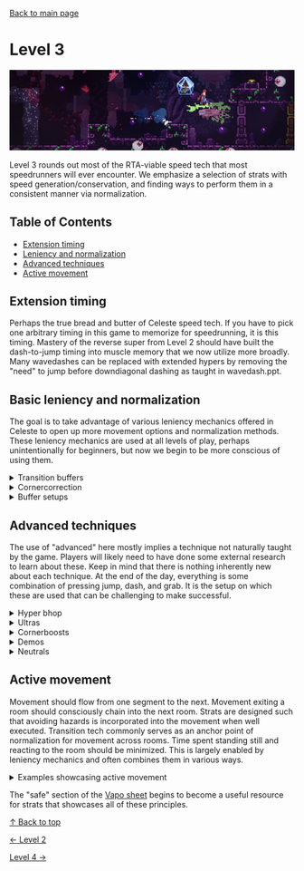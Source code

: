 [Back to main page](https://github.com/kwan22/habits/blob/main/README.md)

# Level 3

<img src = "https://github.com/kwan22/habits/blob/main/images/lv3.png" width = "960">

Level 3 rounds out most of the RTA-viable speed tech that most speedrunners will ever encounter. We emphasize a selection of strats with speed generation/conservation, and finding ways to perform them in a consistent manner via normalization.

## Table of Contents
- [Extension timing](#extension-timing)
- [Leniency and normalization](#basic-leniency-and-normalization)
- [Advanced techniques](#advanced-techniques)
- [Active movement](#active-movement)

## Extension timing  
Perhaps the true bread and butter of Celeste speed tech. If you have to pick one arbitrary timing in this game to memorize for speedrunning, it is this timing. Mastery of the reverse super from Level 2 should have built the dash-to-jump timing into muscle memory that we now utilize more broadly. Many wavedashes can be replaced with extended hypers by removing the "need" to jump before downdiagonal dashing as taught in wavedash.ppt.

## Basic leniency and normalization
The goal is to take advantage of various leniency mechanics offered in Celeste to open up more movement options and normalization methods. These leniency mechanics are used at all levels of play, perhaps unintentionally for beginners, but now we begin to be more conscious of using them.

<details>
  <summary>Transition buffers</summary>
  Dash through a transition and jump after to perform the dash tech across the screen transition. One of the best ways to normalize movement. <br>
  <img src="https://github.com/kwan22/habits/blob/main/images/lv3/4a_shrine_trans_wb.webp" width="480">
  <img src="https://github.com/kwan22/habits/blob/main/images/lv3/5a_depths_transhyper_shortjump.webp" width="480">
  <img src="https://github.com/kwan22/habits/blob/main/images/lv3/7a_2500m_3_transsuper.webp" width="480">
  <img src="https://github.com/kwan22/habits/blob/main/images/lv3/7a_2500m_demohyper1.webp" width="480">

  Pausing for cutscene skips on transition can be buffered in v1.4. When executed correctly, the pause menu should appear at the end of transition and before Madeline moves. <br>
  <img src="https://github.com/kwan22/habits/blob/main/images/lv3/2a_intervention_1_pause.webp" width="480">
  <img src="https://github.com/kwan22/habits/blob/main/images/lv3/3a_suite_final_pause.webp" width="480"> <br>
  While missing the buffer out of transition is largely inconsequential for cutscene skips, these are useful diagnostics as they provides instant feedback to evaluate if you are properly buffering out of the transition.
</details>

<details>
  <summary>Cornercorrection</summary>
  Cornercorrection and floorsnapping are leniency mechanics that will be naturally used at all levels, but here we will intentionally emphasize movement where lining up a midair dash for cornercorrection is lenient. Jumpthrough correction leniency is also demonstrated. This is also a nice place to learn the timing for dashing at or near max height and not releasing jump while doing so. A jump lines up well with a 3-tile height platform, and a hyper lines up well with both 1-tile and 2-tile height platforms. <br>
    <img src="https://github.com/kwan22/habits/blob/main/images/lv3/2a_start_hyper_1tile.webp" width="480">
    <img src="https://github.com/kwan22/habits/blob/main/images/lv3/5a_rescue_3tile.webp" width="480">
    <img src="https://github.com/kwan22/habits/blob/main/images/lv3/7a_2k_start_cut.webp" width="480">    

  Jumpthroughs, moving platforms, and clouds are even more forgiving with cornercorrection.<br> 
  <img src="https://github.com/kwan22/habits/blob/main/images/lv3/4a_start_triplat.webp" width="480">
  <img src="https://github.com/kwan22/habits/blob/main/images/lv3/4a_face_4_demohyper.webp" width="480">
  <img src="https://github.com/kwan22/habits/blob/main/images/lv3/6a_resolution_super.webp" width="480"> <br>
  <img src="https://github.com/kwan22/habits/blob/main/images/lv3/7a_flag19.webp" width="480">

  Flag 1 has the gauntlet of cornercorrection. Many of the platform heights line up well with combinations of jumps, updashes, and updiagonal dashes. <br>
  <img src="https://github.com/kwan22/habits/blob/main/images/lv3/7a_flag01.webp" width="480"> <br>
  </details>
<details>
  <summary>Buffer setups</summary>
  Gradual introduction of the buffer mechanic with some setups that rely heavily on buffering to be viable. Jumps on or near spikes ("spikejumps") are common examples. The timesave from these is cool but not important: these are more useful as diagnostics in that the strat fails with improper buffering. <br>
  <img src="https://github.com/kwan22/habits/blob/main/images/lv3/1a_chasm_spikejump.webp" width="480">
  <img src="https://github.com/kwan22/habits/blob/main/images/lv3/3a_boxes_spikejump.webp" width="480">
  <img src="https://github.com/kwan22/habits/blob/main/images/lv3/4a_shrine_spikejump.webp" width="480">
  <img src="https://github.com/kwan22/habits/blob/main/images/lv3/5a_unraveling_spikejump.webp" width="480">
  <img src="https://github.com/kwan22/habits/blob/main/images/lv3/7a_2500m_keyskip_boomer.webp" width="480">
</details>

## Advanced techniques
The use of "advanced" here mostly implies a technique not naturally taught by the game. Players will likely need to have done some external research to learn about these. Keep in mind that there is nothing inherently new about each technique. At the end of the day, everything is some combination of pressing jump, dash, and grab. It is the setup on which these are used that can be challenging to make successful.
<details>
  <summary>Hyper bhop</summary>
  Hyper with a short jump to return to the ground quickly, and jump (bhop) again for a small speed boost. This is frequently the fastest way to accelerate from a standstill, and may provide some small optimizations over a simple hyper. When well executed in the right situations, it can effectively provide the horizontal speed of a hyper and the vertical speed of a bhop.<br>
  <img src="https://github.com/kwan22/habits/blob/main/images/lv3/3a_suite_thumbnail_hyperbhop.webp" width="480">
  <img src="https://github.com/kwan22/habits/blob/main/images/lv3/4a_shrine_hyperbhop.webp" width="480">
  <img src="https://github.com/kwan22/habits/blob/main/images/lv3/6a_reflection_badelineboost.webp" width="480">
  <img src="https://github.com/kwan22/habits/blob/main/images/lv3/6a_rb_hyperbhop_2.webp" width="480">
</details>
<details>
  <summary>Ultras</summary>
  Collide with the ground after a downdiagonal dash to gain a 1.2x horizontal speed multiplier. Requires a minimum elevation drop of almost 4 tiles from the start of the downdiagonal dash, or an interaction that cancels the dash (e.g. Theo) to preserve the speed. Commonly performed using an extended hyper into downdiagonal. Avoid buffering jump on landing if possible.<br>
  <img src="https://github.com/kwan22/habits/blob/main/images/lv3/2a_start_ultra.webp" width="480">
  <img src="https://github.com/kwan22/habits/blob/main/images/lv3/2a_awake_ultra.webp" width="480">
  <img src="https://github.com/kwan22/habits/blob/main/images/lv3/3a_boxes_ultra.webp" width="480">
  <img src="https://github.com/kwan22/habits/blob/main/images/lv3/5a_depths1_ultra.webp" width="480">
</details>
<details>
  <summary>Cornerboosts </summary>
  Buffer a climbjump near a corner to gain a small speed boost. Getting the speed boost may contain "rng" depending on the setup. <br>
  <img src="https://github.com/kwan22/habits/blob/main/images/lv3/1a_start_wavecb.webp" width="480">
  <img src="https://github.com/kwan22/habits/blob/main/images/lv3/3a_start_cb.webp" width="480">
  <img src="https://github.com/kwan22/habits/blob/main/images/lv3/6a_hollows_1_cb.webp" width="480">
  <img src="https://github.com/kwan22/habits/blob/main/images/lv3/7a_flag24_wb_cb.webp" width="480"> 
  
</details>
<details>
  <summary>Demos</summary>
  An in-game bind since v1.4; dash with a crouching hitbox. Enables some skips, opens up movement options, and adds leniency in some cases. <br>
  <img src="https://github.com/kwan22/habits/blob/main/images/lv3/2a_awake_midair_demos.webp" width="480">
  <img src="https://github.com/kwan22/habits/blob/main/images/lv3/3a_shaft_demo_8f.webp" width="480">
  <img src="https://github.com/kwan22/habits/blob/main/images/lv3/4a_start_archie.webp" width="480">
  <img src="https://github.com/kwan22/habits/blob/main/images/lv3/7a_1k_dhyper.webp" width="480">
  <img src="https://github.com/kwan22/habits/blob/main/images/lv3/7a_2k_as.webp" width="480">
  <img src="https://github.com/kwan22/habits/blob/main/images/lv3/7a_2500m_demohyper2.webp" width="480">
</details>
<details>
  <summary>Neutrals</summary>
  Jump off a wall without holding grab or any horizontal directions. Can be used to ascend without spending stamina or normalize horizontal trajectory from a walljump or wallbounce. <br>
  <img src="https://github.com/kwan22/habits/blob/main/images/lv3/1a_chasm_leftwall_safe.webp" width="480">
  <img src="https://github.com/kwan22/habits/blob/main/images/lv3/4a_trail_ultra_neutrals.webp" width="480">
  <img src="https://github.com/kwan22/habits/blob/main/images/lv3/6a_hollows_1_neutral.webp" width="480">
  <img src="https://github.com/kwan22/habits/blob/main/images/lv3/7a_flag12_neutral.webp" width="480">
</details>

## Active movement  
Movement should flow from one segment to the next. Movement exiting a room should consciously chain into the next room. Strats are designed such that avoiding hazards is incorporated into the movement when well executed. Transition tech commonly serves as an anchor point of normalization for movement across rooms. Time spent standing still and reacting to the room should be minimized. This is largely enabled by leniency mechanics and often combines them in various ways.
<details>
  <summary>Examples showcasing active movement</summary>
  <img src="https://github.com/kwan22/habits/blob/main/images/lv3/3a_start_triplat_active.webp" width="480">
  <img src="https://github.com/kwan22/habits/blob/main/images/lv3/3a_suite_final.webp" width="480"> 
  <img src="https://github.com/kwan22/habits/blob/main/images/lv3/5a_rescue_start.webp" width="480"> <br>
  Note the use of transition buffers and cornercorrection. Active movement is applicable literally everywhere, but has the most visually obvious impact on movement through dynamic hazards. With good active movement, we don't need to worry about cycles or red-dot since those should be incorporated into the movement. However, if anything goes wrong and we get off-cycle, then the red-dot can strike at any time. <br>
<br>

</details>

The "safe" section of the [Vapo sheet](https://docs.google.com/spreadsheets/d/1HsFtpz_wfA4yrMuZOMX-f69O6ZEZph8db1ReKX8SNIY/edit?gid=0#gid=0) begins to become a useful resource for strats that showcases all of these principles.

[&#8593; Back to top](#level-3)

[&#8592; Level 2](https://github.com/kwan22/habits/blob/main/level2.md) 

[Level 4 &#8594;](https://github.com/kwan22/habits/blob/main/level4.md)
